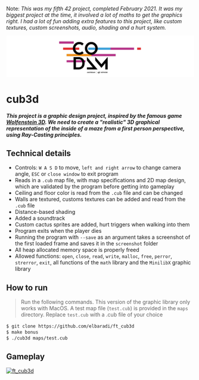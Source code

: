 Note: _This was my fifth 42 project, completed February 2021. It was my biggest project at the time, it involved a lot of maths to get the graphics right. I had a lot of fun adding extra features to this project, like custom textures, custom screenshots, audio, shading and a hurt system._

[![Logo](https://github.com/qingqingqingli/readme_images/blob/master/codam_logo_1.png)](https://github.com/qingqingqingli/cub3d)

# cub3d
***This project is a graphic design project, inspired by the famous game [Wolfenstein 3D](http://users.atw.hu/wolf3d/). We need to create a "realistic" 3D graphical representation of the inside of a maze from a first person perspective, using Ray-Casting principles.***

## Technical details

- Controls: ```W A S D``` to move, ```left and right arrow``` to change camera angle, ```ESC``` or ```close window``` to exit program
- Reads in a ```.cub``` map file, with map specifications and 2D map design, which are validated by the program before getting into gameplay
- Ceiling and floor color is read from the ```.cub``` file and can be changed
- Walls are textured, customs textures can be added and read from the ```.cub``` file
- Distance-based shading
- Added a soundtrack
- Custom cactus sprites are added, hurt triggers when walking into them
- Program exits when the player dies
- Running the program with ```--save``` as an argument takes a screenshot of the first loaded frame and saves it in the ```screenshot``` folder
- All heap allocated memory space is properly freed
- Allowed functions: ```open```, ```close```, ```read```, ```write```, ```malloc```, ```free```, ```perror```, ```strerror```, ```exit```, all functions of the ```math``` library and the ```MinilibX``` graphic library

## How to run

> Run the following commands. This version of the graphic library only works with MacOS. A test map file (```test.cub```) is provided in the ```maps``` directory. Replace ```test.cub``` with a .cub file of your choice

```shell
$ git clone https://github.com/elbaradi/ft_cub3d
$ make bonus
$ ./cub3d maps/test.cub
```

## Gameplay

[![ft_cub3d](https://s10.gifyu.com/images/Tijmens_Raytracing_Maze_in_C.gif)](https://github.com/elbaradi/ft_cub3d)

